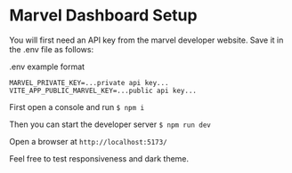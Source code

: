 # Marvel Dashboard Setup

You will first need an API key from the marvel developer website. Save it in the .env file as follows:


.env example format
```
MARVEL_PRIVATE_KEY=...private api key...
VITE_APP_PUBLIC_MARVEL_KEY=...public api key...
```

First open a console and run `$ npm i`

Then you can start the developer server `$ npm run dev`

Open a browser at `http://localhost:5173/`

Feel free to test responsiveness and dark theme.